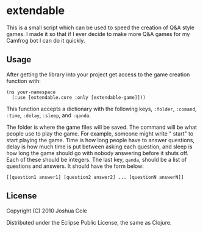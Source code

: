 # extendable

This is a small script which can be used to speed the creation of Q&A style games. I made it so that if I ever decide to make more Q&A games for my Camfrog bot I can do it quickly.

## Usage

After getting the library into your project get access to the game creation
function with:
    
    (ns your-namespace
      (:use [extendable.core :only [extendable-game]]))

This function accepts a dictionary with the following keys, ``:folder``, ``:comand``, ``:time``, ``:delay``, ``:sleep``, and ``:qanda``.

The folder is where the game files will be saved. The command will be what people use to play the game. For example, someone might write "<command> start" to start playing the game. Time is how long people have to answer questions, delay is how much time is put between asking each question, and sleep is how long the game should go with nobody answering before it shuts off. Each of these should be integers. The last key, ``qanda``, should be a list of questions and answers. It should have the form below:

    [[question1 answer1] [question2 answer2] ... [questionN answerN]]

## License

Copyright (C) 2010 Joshua Cole

Distributed under the Eclipse Public License, the same as Clojure.
